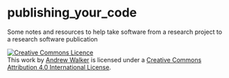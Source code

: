 # publishing_your_code
Some notes and resources to help take software from a research project to a research software publication


<a rel="license" href="http://creativecommons.org/licenses/by/4.0/"><img alt="Creative Commons Licence" style="border-width:0" src="https://i.creativecommons.org/l/by/4.0/88x31.png" /></a><br />This work by <a xmlns:cc="http://creativecommons.org/ns#" href="https://github.com/andreww/publishing_your_code/" property="cc:attributionName" rel="cc:attributionURL">Andrew Walker</a> is licensed under a <a rel="license" href="http://creativecommons.org/licenses/by/4.0/">Creative Commons Attribution 4.0 International License</a>.
